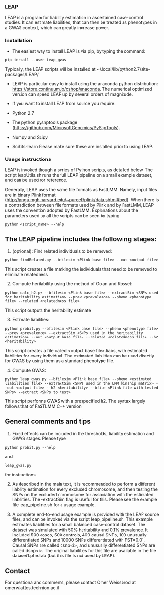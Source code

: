 ###    LEAP

LEAP is a program for liability estimation in ascertained case-control studies.
It can estimate liabilities, that can then be treated as phenotypes in a GWAS context, which can greatly increase power.


###    Installation
* The easiest way to install LEAP is via pip, by typing the command:
```shell
pip install --user leap_gwas
```
Typically, the LEAP scripts will be installed at ~/.local/lib/python2.7/site-packages/LEAP/

* LEAP is particular easy to install using the anaconda python distribution: https://store.continuum.io/cshop/anaconda. The numerical optimized version can speed LEAP up by several orders of magnitude.

* If you want to install LEAP from source you require:
* Python 2.7
* The python pysnptools package (https://github.com/MicrosoftGenomics/PySnpTools).
* Numpy and Scipy
* Scikits-learn
Please make sure these are installed prior to using LEAP.
 
 

###    Usage instructions
LEAP is invoked though a series of Python scripts, as detailed below.
The script leapUtils.sh runs the full LEAP pipeline on a small example dataset, and can be used for reference.
 
Generally, LEAP uses the same file formats as FastLMM.
Namely, input files are in binary Plink format (http://pngu.mgh.harvard.edu/~purcell/plink/data.shtml#bed).
When there is a contradiction between file formats used by Plink and by FastLMM, LEAP uses the convention adopted by FastLMM.
Explanations about the parameters used by all the scripts can be seen by typing
```
python <script_name> --help
```
 
 
The LEAP pipeline includes the following stages:
-------------------------------------------------
1) (optional): Find related individuals to be removed:
```
python findRelated.py --bfilesim <Plink base file> --out <output file>
```
 This script creates a file marking the individuals that need to be removed to eliminate relatedness
 
2) Compute heritability using the method of Golan and Rosset:
```
python calc_h2.py --bfilesim <Plink base file> --extractSim <SNPs used for heritability estimation> --prev <prevalence> --pheno <phenotype file> --related <relatedness file>
```
 This script outputs the heritability estimate
 
3) Estimate liabilities:
```
python probit.py --bfilesim <Plink base file> --pheno <phenotype file> --prev <prevalence> --extractSim <SNPs used in the heritability estimation> --out <output base file> --related <relatedness file> --h2 <heritability>
```
 This script creates a file called \<output base file\>.liabs, with estimated liabilities for every individual. The estimated liabilities can be used directly for GWAS by using them as a standard phenotype file.

4) Compute GWAS:
```
python leap_gwas.py --bfilesim <Plink base file> --pheno <estimated liabilities file> --extractSim <SNPs used in the LMM kinship matrix> --out <output file> --h2 <heritability> --bfile <Plink file with tested SNPs> --extract <SNPs to test>
```
 This script performs GWAS with a prespecified h2. The syntax largely follows that of FaSTLMM C++ version.

 
 
 
General comments and tips
-------------------------
1. Fixed effects can be included in the thresholds, liability estimation and GWAS stages.
Please type
```
python probit.py --help
```
and
```
leap_gwas.py
```
for instructions.
 
2. As described in the main text, it is recommended to perform a different liability estimation for every excluded chromosome, and then testing the SNPs on the excluded chromosome for association with the estimated liabilities. The -extractSim flag is useful for this. Please see the example file leap_pipeline.sh for a usage example.
 
3. A complete end-to-end usage example is provided with the LEAP source files, and can be invoked via the script leap_pipeline.sh.
This example estimates liabilities for a small balanced case-control dataset.
The dataset was simulated with 50% heritability and  0.1% prevalence. It included 500 cases, 500 controls, 499 causal SNPs, 100 unusually differentiated SNPs and 10000 SNPs differentiated with FST=0.01. Causal SNPs are called csnp\<i\>, and unusually differentiated SNPs are called dsnp\<i\>. The original liabilities for this file are available in the file dataset1.phe.liab (but this file is not used by LEAP).
 


## Contact
For questiona and comments, please contact Omer Weissbrod at omerw[at]cs.technion.ac.il

